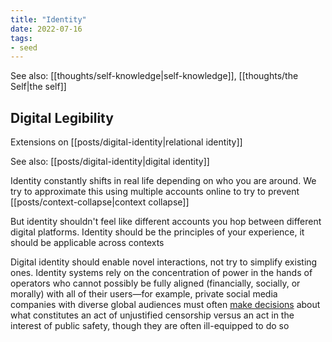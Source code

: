 ```yaml
---
title: "Identity"
date: 2022-07-16
tags:
- seed
---
```


See also: [[thoughts/self-knowledge|self-knowledge]], [[thoughts/the Self|the self]] 

## Digital Legibility
Extensions on [[posts/digital-identity|relational identity]]

See also: [[posts/digital-identity|digital identity]]

Identity constantly shifts in real life depending on who you are around. We try to approximate this using multiple accounts online to try to prevent [[posts/context-collapse|context collapse]]

But identity shouldn't feel like different accounts you hop between different digital platforms. Identity should be the principles of your experience, it should be applicable across contexts

Digital identity should enable novel interactions, not try to simplify existing ones. Identity systems rely on the concentration of power in the hands of operators who cannot possibly be fully aligned (financially, socially, or morally) with all of their users—for example, private social media companies with diverse global audiences must often [make decisions](https://blog.twitter.com/en_us/topics/company/2020/suspension) about what constitutes an act of unjustified censorship versus an act in the interest of public safety, though they are often ill-equipped to do so
